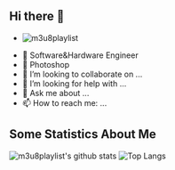 ## Hi there 👋
+ ![m3u8playlist](https://komarev.com/ghpvc/?username=m3u8playlist)

- 🔭 Software&Hardware Engineer
- 🌱 Photoshop
- 👯 I’m looking to collaborate on ...
- 🤔 I’m looking for help with ...
- 💬 Ask me about ...
- 📫 How to reach me: ...
  
## Some Statistics About Me
![m3u8playlist's github stats](https://github-readme-stats.vercel.app/api?username=m3u8playlist) ![Top Langs](https://github-readme-stats.vercel.app/api/top-langs/?username=m3u8playlist)








